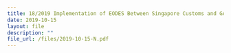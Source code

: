 ```yaml
---
title: 18/2019 Implementation of EODES Between Singapore Customs and GACC
date: 2019-10-15
layout: file
description: ""
file_url: /files/2019-10-15-N.pdf
---
```


